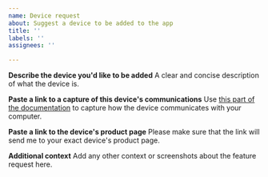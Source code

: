 ```yaml
---
name: Device request
about: Suggest a device to be added to the app
title: ''
labels: ''
assignees: ''

---
```


**Describe the device you'd like to be added**
A clear and concise description of what the device is.

**Paste a link to a capture of this device's communications**
Use [this part of the documentation](https://zefirsflashycooler.app/docs/devices/reverse-engineering.html) to capture how the device communicates with your computer.

**Paste a link to the device's product page**
Please make sure that the link will send me to your exact device's product page.

**Additional context**
Add any other context or screenshots about the feature request here.